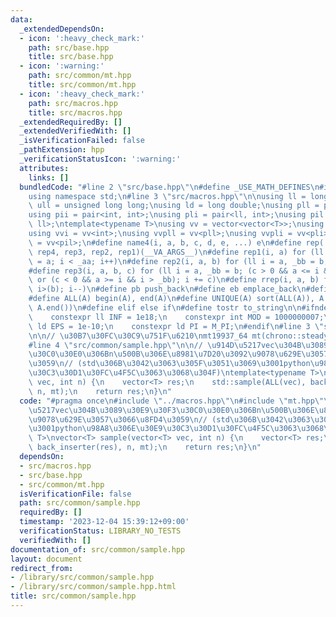 ```yaml
---
data:
  _extendedDependsOn:
  - icon: ':heavy_check_mark:'
    path: src/base.hpp
    title: src/base.hpp
  - icon: ':warning:'
    path: src/common/mt.hpp
    title: src/common/mt.hpp
  - icon: ':heavy_check_mark:'
    path: src/macros.hpp
    title: src/macros.hpp
  _extendedRequiredBy: []
  _extendedVerifiedWith: []
  _isVerificationFailed: false
  _pathExtension: hpp
  _verificationStatusIcon: ':warning:'
  attributes:
    links: []
  bundledCode: "#line 2 \"src/base.hpp\"\n#define _USE_MATH_DEFINES\n#include <bits/stdc++.h>\n\
    using namespace std;\n#line 3 \"src/macros.hpp\"\n\nusing ll = long long;\nusing\
    \ ull = unsigned long long;\nusing ld = long double;\nusing pll = pair<ll, ll>;\n\
    using pii = pair<int, int>;\nusing pli = pair<ll, int>;\nusing pil = pair<int,\
    \ ll>;\ntemplate<typename T>\nusing vv = vector<vector<T>>;\nusing vvl = vv<ll>;\n\
    using vvi = vv<int>;\nusing vvpll = vv<pll>;\nusing vvpli = vv<pli>;\nusing vvpil\
    \ = vv<pil>;\n#define name4(i, a, b, c, d, e, ...) e\n#define rep(...) name4(__VA_ARGS__,\
    \ rep4, rep3, rep2, rep1)(__VA_ARGS__)\n#define rep1(i, a) for (ll i = 0, _aa\
    \ = a; i < _aa; i++)\n#define rep2(i, a, b) for (ll i = a, _bb = b; i < _bb; i++)\n\
    #define rep3(i, a, b, c) for (ll i = a, _bb = b; (c > 0 && a <= i && i < _bb)\
    \ or (c < 0 && a >= i && i > _bb); i += c)\n#define rrep(i, a, b) for (ll i=(a);\
    \ i>(b); i--)\n#define pb push_back\n#define eb emplace_back\n#define mkp make_pair\n\
    #define ALL(A) begin(A), end(A)\n#define UNIQUE(A) sort(ALL(A)), A.erase(unique(ALL(A)),\
    \ A.end())\n#define elif else if\n#define tostr to_string\n\n#ifndef CONSTANTS\n\
    \    constexpr ll INF = 1e18;\n    constexpr int MOD = 1000000007;\n    constexpr\
    \ ld EPS = 1e-10;\n    constexpr ld PI = M_PI;\n#endif\n#line 3 \"src/common/mt.hpp\"\
    \n\n// \u30B7\u30FC\u30C9\u751F\u6210\nmt19937_64 mt(chrono::steady_clock::now().time_since_epoch().count());\n\
    #line 4 \"src/common/sample.hpp\"\n\n// \u914D\u5217vec\u304B\u3089\u30E9\u30F3\
    \u30C0\u30E0\u306Bn\u500B\u306E\u8981\u7D20\u3092\u9078\u629E\u3057\u3066\u8FD4\
    \u3059\n// (std\u306B\u3042\u3063\u305F\u3051\u3069\u3001python\u98A8\u306E\u30E9\
    \u30C3\u30D1\u30FC\u4F5C\u3063\u3068\u304F)\ntemplate<typename T>\nvector<T> sample(vector<T>\
    \ vec, int n) {\n    vector<T> res;\n    std::sample(ALL(vec), back_inserter(res),\
    \ n, mt);\n    return res;\n}\n"
  code: "#pragma once\n#include \"../macros.hpp\"\n#include \"mt.hpp\"\n\n// \u914D\
    \u5217vec\u304B\u3089\u30E9\u30F3\u30C0\u30E0\u306Bn\u500B\u306E\u8981\u7D20\u3092\
    \u9078\u629E\u3057\u3066\u8FD4\u3059\n// (std\u306B\u3042\u3063\u305F\u3051\u3069\
    \u3001python\u98A8\u306E\u30E9\u30C3\u30D1\u30FC\u4F5C\u3063\u3068\u304F)\ntemplate<typename\
    \ T>\nvector<T> sample(vector<T> vec, int n) {\n    vector<T> res;\n    std::sample(ALL(vec),\
    \ back_inserter(res), n, mt);\n    return res;\n}\n"
  dependsOn:
  - src/macros.hpp
  - src/base.hpp
  - src/common/mt.hpp
  isVerificationFile: false
  path: src/common/sample.hpp
  requiredBy: []
  timestamp: '2023-12-04 15:39:12+09:00'
  verificationStatus: LIBRARY_NO_TESTS
  verifiedWith: []
documentation_of: src/common/sample.hpp
layout: document
redirect_from:
- /library/src/common/sample.hpp
- /library/src/common/sample.hpp.html
title: src/common/sample.hpp
---
```

